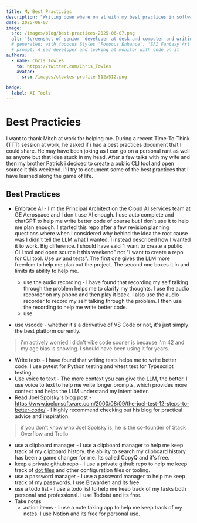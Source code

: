 ```yaml
---
title: My Best Practicies
description: "Writing down where on at with my best practices in software development and AI development"
date: 2025-06-07
image:
  src: /images/blog/best-practices-2025-06-07.png
  alt: 'Screenshot of senior  developer at desk and computer and writing a document of best practices'
  # generated: with fooocus Styles 'Fooocus Enhance', 'SAI Fantasy Art', 'SAI Comic Book'
  # prompt: A sad developer and looking at monitor with code on it
authors:
  - name: Chris Towles
    to: https://twitter.com/Chris_Towles
    avatar:
      src: /images/ctowles-profile-512x512.png

badge:
  label: AI Tools
---
```

# Best Practicies   

I want to thank Mitch at work for helping me. During a recent Time-To-Think (TTT) session at work, he asked if i had a best practices document that I could share.  He may have been joking as I can go on a personal rant as well as anyone but that idea stuck in my head. After a few talks with my wife and then my brother Patrick i deciced to create a public CLI tool and open source it this weekend. I'll try to document some of the best practices that I have learned along the game of life.


## Best Practices

- Embrace AI - I'm the Principal Architect on the Cloud AI services team at GE Aerospace and I don't use AI enough. I use auto complete and chatGPT to help me write better code of course but I don't use it to help me plan enough. I started this repo after a few revision planning questions where when I considered why behind the idea the root cause was I didn't tell the LLM what I wanted. I instead described how I wanted it to work. Big difference. I should have said "I want to create a public CLI tool and open source it this weekend" not "I want to create a repo for CLI tool. Use uv and tests". The first one gives the LLM more freedom to help me plan out the project. The second one boxes it in and limits its ability to help me.

    - use the audio recording - I have found that recording my self talking through the problem helps me to clarify my thoughts. I use the audio recorder on my phone and then play it back. I also use the audio recorder to record my self talking through the problem. I then use the recording to help me write better code.
    - use 

- use vscode - whether it's a derivative of VS Code or not, it's just simply the best platform currently.
> i'm actively worried i didn't vibe code sooner is because i'm 42 and my age bias is showing. I should have been using it for years.

- Write tests - I have found that writing tests helps me to write better code. I use pytest for Python testing and vitest test for Typescript testing.
- Use voice to text - The more context you can give the LLM, the better. I use voice to text to help me write longer prompts, which provides more context and helps the LLM understand my intent better.
- Read Joel Spolsky's blog post - https://www.joelonsoftware.com/2000/08/09/the-joel-test-12-steps-to-better-code/ - I highly recommend checking out his blog for practical advice and inspiration.

> if you don't know who Joel Spolsky is, he is the co-founder of Stack Overflow and Trello
- use a clipboard manager - I use a clipboard manager to help me keep track of my clipboard history. the ability to search my clipboard history has been a game changer for me. Its called CopyQ and it's free.
- keep a private github repo - I use a private github repo to help me keep track of [dot files](https://github.com/ChrisTowles/dotfiles) and other configuration files or tooling. 
- use a password manager - I use a password manager to help me keep track of my passwords. I use Bitwarden and its free.
- use a todo list - I use a todo list to help me keep track of my tasks both personal and professional. I use Todoist and its free.
- Take notes
  - action items - I use a note taking app to help me keep track of my notes. I use Notion and its free for personal use.





